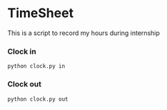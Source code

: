 # TimeSheet

This is a script to record my hours during internship

### Clock in

```
python clock.py in
```

### Clock out

```
python clock.py out
```
